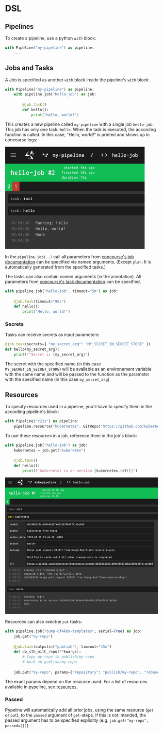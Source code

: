 # DSL

## Pipelines
To create a pipeline, use a python `with` block:

```python
with Pipeline("my-pipeline") as pipeline:
    ...
```

## Jobs and Tasks
A Job is specified as another `with` block inside the pipeline's `with` block:

```python
with Pipeline("my-pipeline") as pipeline:
    with pipeline.job("hello-job") as job:

        @job.task()
        def hello():
            print("Hello, world!")
```

This creates a new pipeline called `my-pipeline` with a single job `hello-job`. This job has only one task: `hello`. When the task is executed, the according function is called. In this case, "Hello, world!" is printed and shows up in concourse logs:

![Hello Job](./img/hello-job.png)

In the `pipeline.job(..)` call all parameters from [concourse's job documentation](https://concourse-ci.org/jobs.html) can be specified via named arguments. (Except `plan`: It is automatically generated from the specified tasks.)

The tasks can also contain named arguments (in the annotation). All parameters from [concourse's task documentation](https://concourse-ci.org/tasks.html) can be specified.

```python
with pipeline.job("hello-job", timeout="5m") as job:

    @job.task(timeout="90s")
    def hello():
        print("Hello, world!")
```

### Secrets
Tasks can receive secrets as input parameters:

```python
@job.task(secrets={ "my_secret_arg": "MY_SECRET_IN_SECRET_STORE" })
def hello(my_secret_arg):
    print(f"Secret is {my_secret_arg}") 
```

The secret with the specified name (in this case `MY_SECRET_IN_SECRET_STORE`) will be available as an environement variable with the same name and will be passed to the function as the parameter with the specified name (in this case `my_secret_arg`). 

## Resources
To specify resources used in a pipeline, you'll have to specify them in the according pipeline's block:

```python
with Pipeline("c21s") as pipeline:
    pipeline.resource("kubernetes", GitRepo("https://github.com/kubernetes/kubernetes"))
```

To use these resources in a job, reference them in the job's block:

```python
with pipeline.job("hello-job") as job:
    kubernetes = job.get("kuberetes")

    @job.task()
    def hello():
        print(f"Kubernetes is on version {kubernetes.ref()}")
```
![Kubernetes Ref Job](./img/kubernetes-ref.png)

Resources can also exectue `put` tasks:
```python
with pipeline.job("bump-cf4k8s-templates", serial=True) as job:
    job.get("my-repo")

    @job.task(outputs=["publish"], timeout="45m")
    def do_sth_with_repo(**kwargs):
        # Copy my-repo to publish/my-repo
        # Work on publish/my-repo
    
    job.put("my-repo", params={"repository": "publish/my-repo", "rebase": True})
```

The exact params depend on the resource used. For a list of resources available in pypeline, see [resources](./resources.md).

### Passed
Pypeline will automatically add all prior jobs, using the same resource (`get` or `put`), to the `passed` argument of `get`-steps. If this is not intended, the passed argument has to be specified explicitly (e.g. `job.get("my-repo", passed=[])`).
